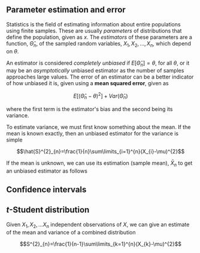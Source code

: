 ## Parameter estimation and error

Statistics is the field of estimating information about entire populations using finite samples. These are usually *parameters* of distributions that define the population, given as $x$. The *estimators* of these parameters are a function, $\hat{\Theta}_{n}$, of the sampled random variables, $X_{1},X_{2},\dots,X_{n}$, which depend on $\theta$.

An estimator is considered *completely unbiased* if $E[\hat{\Theta}_{n}]=\theta$, for all $\theta$, or it may be an *asymptotically* unbiased estimator as the number of samples approaches large values. The error of an estimator can be a better indicator of how unbiased it is, given using a **mean squared error**, given as

$$E[(\hat{\Theta}_{n}-\theta)^{2}]+Var(\hat{\Theta}_{n})$$

where the first term is the estimator's bias and the second being its variance.

To estimate variance, we must first know something about the mean. If the mean is known exactly, then an unbiased estimator for the variance is simple

$$\hat{S}^{2}_{n}=\frac{1}{n}\sum\limits_{i=1}^{n}(X_{i}-\mu)^{2}$$

If the mean is unknown, we can use its estimation (sample mean), $\bar{X}_{n}$ to get an unbiased estimator as follows

## Confidence intervals

## $t$-Student distribution

Given $X_{1},X_{2},\dots{X_{n}}$ independent observations of $X$, we can give an estimate of the mean and variance of a combined distribution


$$S^{2}_{n}=\frac{1}{n-1}\sum\limits_{k=1}^{n}(X_{k}-\mu)^{2}$$


